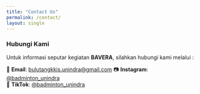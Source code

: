 ```yaml
---
title: "Contact Us"
permalink: /contact/
layout: single
---
```


<div class="contact-box">

### Hubungi Kami

Untuk informasi seputar kegiatan **BAVERA**, silahkan hubungi kami melalui :

📧 **Email**: bulutangkkis.unindra@gmail.com 
📷 **Instagram**: [@badminton_unindra](https://instagram.com/badminton_unindra)  
🎵 **TikTok**: [@badminton_unindra](https://tiktok.com/@badminton_unindra) 

</div>
